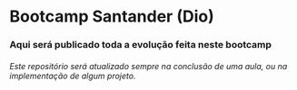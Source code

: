 # Bootcamp Santander (Dio)

### Aqui será publicado toda a evolução feita neste bootcamp

###### Este repositório será atualizado sempre na conclusão de uma aula, ou na implementação de algum projeto.
